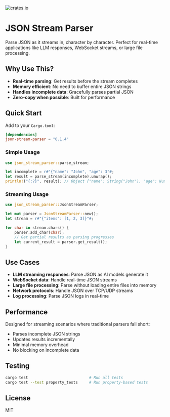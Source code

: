 ![crates.io](https://img.shields.io/crates/v/json-stream-parser.svg)

# JSON Stream Parser

Parse JSON as it streams in, character by character. Perfect for real-time applications like LLM responses, WebSocket streams, or large file processing.

## Why Use This?

- **Real-time parsing**: Get results before the stream completes
- **Memory efficient**: No need to buffer entire JSON strings
- **Handles incomplete data**: Gracefully parses partial JSON
- **Zero-copy when possible**: Built for performance

## Quick Start

Add to your `Cargo.toml`:
```toml
[dependencies]
json-stream-parser = "0.1.4"
```

### Simple Usage

```rust
use json_stream_parser::parse_stream;

let incomplete = r#"{"name": "John", "age": 3"#;
let result = parse_stream(incomplete).unwrap();
println!("{:?}", result); // Object {"name": String("John"), "age": Number(3)}
```

### Streaming Usage

```rust
use json_stream_parser::JsonStreamParser;

let mut parser = JsonStreamParser::new();
let stream = r#"{"items": [1, 2, 3]}"#;

for char in stream.chars() {
    parser.add_char(char);
    // Get partial results as parsing progresses
    let current_result = parser.get_result();
}
```

## Use Cases

- **LLM streaming responses**: Parse JSON as AI models generate it
- **WebSocket data**: Handle real-time JSON streams
- **Large file processing**: Parse without loading entire files into memory
- **Network protocols**: Handle JSON over TCP/UDP streams
- **Log processing**: Parse JSON logs in real-time

## Performance

Designed for streaming scenarios where traditional parsers fall short:
- Parses incomplete JSON strings
- Updates results incrementally
- Minimal memory overhead
- No blocking on incomplete data

## Testing

```bash
cargo test                           # Run all tests
cargo test --test property_tests     # Run property-based tests
```

## License

MIT
